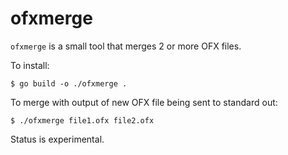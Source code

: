 # ofxmerge

`ofxmerge` is a small tool that merges 2 or more OFX files.

To install:
```shell
$ go build -o ./ofxmerge .
```

To merge with output of new OFX file being sent to standard out:
```shell
$ ./ofxmerge file1.ofx file2.ofx
```

Status is experimental.
